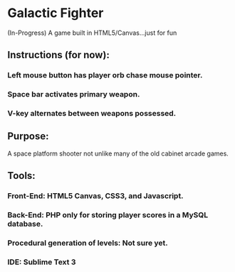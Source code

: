 # Galactic Fighter
(In-Progress) A game built in HTML5/Canvas...just for fun
<br/>
## Instructions (for now):

### Left mouse button has player orb chase mouse pointer.

### Space bar activates primary weapon.

### V-key alternates between weapons possessed.

## Purpose:

A space platform shooter not unlike many of the old cabinet arcade games.
<br/>

## Tools:

### Front-End: HTML5 Canvas, CSS3, and Javascript.

### Back-End: PHP only for storing player scores in a MySQL database.

### Procedural generation of levels: Not sure yet.

### IDE: Sublime Text 3
